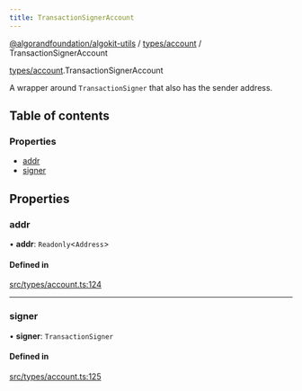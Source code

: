 ```yaml
---
title: TransactionSignerAccount
---
```

[@algorandfoundation/algokit-utils](/reference/algokit-utils-ts/api/readme/) / [types/account](/reference/algokit-utils-ts/api/modules/types_account/) / TransactionSignerAccount



[types/account](/reference/algokit-utils-ts/api/modules/types_account/).TransactionSignerAccount

A wrapper around `TransactionSigner` that also has the sender address.

## Table of contents

### Properties

- [addr](#addr)
- [signer](#signer)

## Properties

### addr

• **addr**: `Readonly`\<`Address`\>

#### Defined in

[src/types/account.ts:124](https://github.com/algorandfoundation/algokit-utils-ts/blob/main/src/types/account.ts#L124)

___

### signer

• **signer**: `TransactionSigner`

#### Defined in

[src/types/account.ts:125](https://github.com/algorandfoundation/algokit-utils-ts/blob/main/src/types/account.ts#L125)